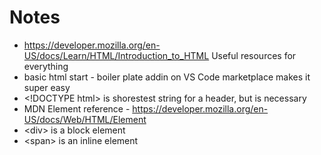# Notes
* https://developer.mozilla.org/en-US/docs/Learn/HTML/Introduction_to_HTML Useful resources for everything
* basic html start - boiler plate addin on VS Code marketplace makes it super easy
* \<!DOCTYPE html> is shorestest string for a header, but is necessary
* MDN Element reference - https://developer.mozilla.org/en-US/docs/Web/HTML/Element
* \<div> is a block element
* \<span> is an inline element